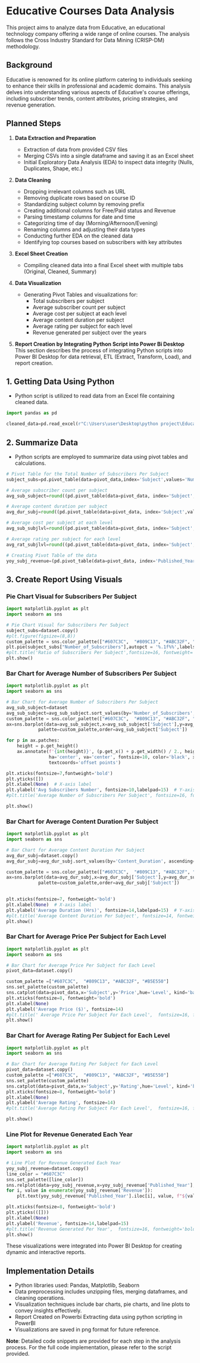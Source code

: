 # Educative Courses Data Analysis

This project aims to analyze data from Educative, an educational technology company offering a wide range of online courses. The analysis follows the Cross Industry Standard for Data Mining (CRISP-DM) methodology.

## Background
Educative is renowned for its online platform catering to individuals seeking to enhance their skills in professional and academic domains. This analysis delves into understanding various aspects of Educative's course offerings, including subscriber trends, content attributes, pricing strategies, and revenue generation.

## Planned Steps
1. **Data Extraction and Preparation**
   - Extraction of data from provided CSV files
   - Merging CSVs into a single dataframe and saving it as an Excel sheet
   - Initial Exploratory Data Analysis (EDA) to inspect data integrity (Nulls, Duplicates, Shape, etc.)

2. **Data Cleaning**
   - Dropping irrelevant columns such as URL
   - Removing duplicate rows based on course ID
   - Standardizing subject column by removing prefix
   - Creating additional columns for Free/Paid status and Revenue
   - Parsing timestamp columns for date and time
   - Categorizing time of day (Morning/Afternoon/Evening)
   - Renaming columns and adjusting their data types
   - Conducting further EDA on the cleaned data
   - Identifying top courses based on subscribers with key attributes

3. **Excel Sheet Creation**
   - Compiling cleaned data into a final Excel sheet with multiple tabs (Original, Cleaned, Summary)

4. **Data Visualization**
   - Generating Pivot Tables and visualizations for:
     - Total subscribers per subject
     - Average subscriber count per subject
     - Average cost per subject at each level
     - Average content duration per subject
     - Average rating per subject for each level
     - Revenue generated per subject over the years
  
5. **Report Creation by Integrating Python Script into Power Bi Desktop**
This section describes the process of integrating Python scripts into Power BI Desktop for data retrieval, ETL (Extract, Transform, Load), and report creation.

## 1. Getting Data Using Python
- Python script is utilized to read data from an Excel file containing cleaned data.
```python
import pandas as pd

cleaned_data=pd.read_excel(r"C:\Users\user\Desktop\python project\Educative Data.xlsx",sheet_name='Cleaned_Data')

```

## 2. Summarize Data
- Python scripts are employed to summarize data using pivot tables and calculations.
```python
# Pivot Table for the Total Number of Subscribers Per Subject
subject_subs=pd.pivot_table(data=pivot_data,index='Subject',values='Number_of_Subscribers',aggfunc='sum').reset_index()

# Average subscriber count per subject
avg_sub_subject=round((pd.pivot_table(data=pivot_data, index='Subject',values='Number_of_Subscribers',aggfunc='mean')),2).reset_index()

# Average content duration per subject
avg_dur_subj=round((pd.pivot_table(data=pivot_data, index='Subject',values='Content_Duration',aggfunc='mean')),1).reset_index()

# Average cost per subject at each level
avg_sub_subjlvl=round((pd.pivot_table(data=pivot_data, index='Subject', columns='Level',values='Price',aggfunc='mean')),2).reset_index()

# Average rating per subject for each level
avg_rat_subjlvl=round((pd.pivot_table(data=pivot_data, index='Subject', columns='Level',values='Rating',aggfunc='mean')),2).reset_index()

# Creating Pivot Table of the data
yoy_subj_revenue=(pd.pivot_table(data=pivot_data, index='Published_Year',values='Revenue',aggfunc="sum")).reset_index()
```

## 3. Create Report Using Visuals

### Pie Chart Visual for Subscribers Per Subject
```python
import matplotlib.pyplot as plt
import seaborn as sns

# Pie Chart Visual for Subscribers Per Subject
subject_subs=dataset.copy()
#plt.figure(figsize=(8,8))
custom_palette = sns.color_palette(["#607C3C",  "#809C13", "#ABC32F", "#B5E550"])
plt.pie(subject_subs["Number_of_Subscribers"],autopct = '%.1f%%',labels=subject_subs.loc[:,'Subject'],shadow=True, colors=custom_palette,startangle=45);
#plt.title('Ratio of Subscribers Per Subject',fontsize=16, fontweight='bold')
plt.show()

```

### Bar Chart for Average Number of Subscribers Per Subject
```python
import matplotlib.pyplot as plt
import seaborn as sns

# Bar Chart for Average Number of Subscribers Per Subject
avg_sub_subject=dataset
avg_sub_subject=avg_sub_subject.sort_values(by='Number_of_Subscribers', ascending=False)
custom_palette = sns.color_palette(["#607C3C",  "#809C13", "#ABC32F", "#B5E550"])
ax=sns.barplot(data=avg_sub_subject,x=avg_sub_subject['Subject'],y=avg_sub_subject['Number_of_Subscribers'],
            palette=custom_palette,order=avg_sub_subject['Subject'])

for p in ax.patches:
    height = p.get_height()
    ax.annotate(f'{int(height)}', (p.get_x() + p.get_width() / 2., height),
                ha='center', va='center', fontsize=10, color='black', xytext=(0, 5),
                textcoords='offset points')

plt.xticks(fontsize=7,fontweight='bold')  
plt.yticks([])
plt.xlabel(None)  # X-axis label
plt.ylabel('Avg Subscribers Number', fontsize=10,labelpad=15)  # Y-axis label
#plt.title('Average Number of Subscribers Per Subject', fontsize=16, fontweight='bold',pad=20) 

plt.show()

```

### Bar Chart for Average Content Duration Per Subject
```python
import matplotlib.pyplot as plt
import seaborn as sns

# Bar Chart for Average Content Duration Per Subject
avg_dur_subj=dataset.copy()
avg_dur_subj=avg_dur_subj.sort_values(by='Content_Duration', ascending=False)

custom_palette = sns.color_palette(["#607C3C",  "#809C13", "#ABC32F", "#B5E550"])
ax=sns.barplot(data=avg_dur_subj,x=avg_dur_subj['Subject'],y=avg_dur_subj['Content_Duration'],
            palette=custom_palette,order=avg_dur_subj['Subject'])

    
plt.xticks(fontsize=7, fontweight='bold') 
plt.xlabel(None)  # X-axis label
plt.ylabel('Average Duration (Hrs)', fontsize=14,labelpad=15)  # Y-axis label
#plt.title('Average Content Duration Per Subject', fontsize=14, fontweight='bold',pad=20) 
plt.show()

```

### Bar Chart for Average Price Per Subject for Each Level
```python
import matplotlib.pyplot as plt
import seaborn as sns

# Bar Chart for Average Price Per Subject for Each Level
pivot_data=dataset.copy()

custom_palette =["#607C3C",  "#809C13", "#ABC32F", "#B5E550"]
sns.set_palette(custom_palette)
sns.catplot(data=pivot_data,x='Subject',y='Price',hue='Level', kind='bar',aspect=2)
plt.xticks(fontsize=8, fontweight='bold')
plt.xlabel(None)
plt.ylabel('Average Price ($)', fontsize=14)
#plt.title(' Average Price Per Subject For Each Level',  fontsize=16, fontweight='bold',pad=20)
plt.show()

```

### Bar Chart for Average Rating Per Subject for Each Level
```python
import matplotlib.pyplot as plt
import seaborn as sns

# Bar Chart for Average Rating Per Subject for Each Level
pivot_data=dataset.copy()
custom_palette =["#607C3C",  "#809C13", "#ABC32F", "#B5E550"]
sns.set_palette(custom_palette)
sns.catplot(data=pivot_data,x='Subject',y='Rating',hue='Level', kind='bar',aspect=1.5)
plt.xticks(fontsize=8, fontweight='bold')
plt.xlabel(None)
plt.ylabel('Average Rating', fontsize=14)
#plt.title('Average Rating Per Subject For Each Level',  fontsize=16, fontweight='bold',pad=20)

plt.show()

```

### Line Plot for Revenue Generated Each Year
```python
import matplotlib.pyplot as plt
import seaborn as sns

# Line Plot for Revenue Generated Each Year
yoy_subj_revenue=dataset.copy()
line_color = "#607C3C"
sns.set_palette([line_color]) 
sns.relplot(data=yoy_subj_revenue,x=yoy_subj_revenue['Published_Year'], y=yoy_subj_revenue['Revenue'],kind="line",markers=True,legend=False,aspect=1.5)
for i, value in enumerate(yoy_subj_revenue['Revenue']):
    plt.text(yoy_subj_revenue['Published_Year'].iloc[i], value, f"${value/1000000:.2f}M", ha='center', va='bottom')

plt.xticks(fontsize=8, fontweight='bold')
plt.yticks(([]))
plt.xlabel(None)
plt.ylabel('Revenue', fontsize=14,labelpad=15)
#plt.title('Revenue Generated Per Year',  fontsize=16, fontweight='bold',pad=20)
plt.show()

``` 

These visualizations were integrated into Power BI Desktop for creating dynamic and interactive reports.
     

## Implementation Details
- Python libraries used: Pandas, Matplotlib, Seaborn
- Data preprocessing includes unzipping files, merging dataframes, and cleaning operations.
- Visualization techniques include bar charts, pie charts, and line plots to convey insights effectively.
- Report Created on Powerbi Extracting data using python scripting in PowerBI
- Visualizations are saved in png format for future reference.

**Note**: Detailed code snippets are provided for each step in the analysis process. For the full code implementation, please refer to the script provided.
